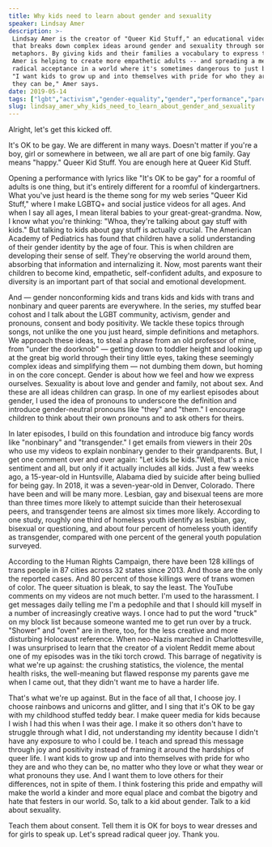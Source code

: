 ```yaml
---
title: Why kids need to learn about gender and sexuality
speaker: Lindsay Amer
description: >-
 Lindsay Amer is the creator of "Queer Kid Stuff," an educational video series
 that breaks down complex ideas around gender and sexuality through songs and
 metaphors. By giving kids and their families a vocabulary to express themselves,
 Amer is helping to create more empathetic adults -- and spreading a message of
 radical acceptance in a world where it's sometimes dangerous to just be yourself.
 "I want kids to grow up and into themselves with pride for who they are and who
 they can be," Amer says.
date: 2019-05-14
tags: ["lgbt","activism","gender-equality","gender","performance","parenting","education","teaching","children","music"]
slug: lindsay_amer_why_kids_need_to_learn_about_gender_and_sexuality
---
```


Alright, let's get this kicked off.

It's OK to be gay. We are different in many ways. Doesn't matter if you're a boy, girl or
somewhere in between, we all are part of one big family. Gay means "happy." Queer Kid
Stuff. You are enough here at Queer Kid Stuff.

Opening a performance with lyrics like "It's OK to be gay" for a roomful of adults is one
thing, but it's entirely different for a roomful of kindergartners. What you've just heard
is the theme song for my web series "Queer Kid Stuff," where I make LGBTQ+ and social
justice videos for all ages. And when I say all ages, I mean literal babies to your
great-great-grandma. Now, I know what you're thinking: "Whoa, they're talking about gay
stuff with kids." But talking to kids about gay stuff is actually crucial. The American
Academy of Pediatrics has found that children have a solid understanding of their gender
identity by the age of four. This is when children are developing their sense of self.
They're observing the world around them, absorbing that information and internalizing it.
Now, most parents want their children to become kind, empathetic, self-confident adults,
and exposure to diversity is an important part of that social and emotional
development.

And — gender nonconforming kids and trans kids and kids with trans and nonbinary and queer
parents are everywhere. In the series, my stuffed bear cohost and I talk about the LGBT
community, activism, gender and pronouns, consent and body positivity. We tackle these
topics through songs, not unlike the one you just heard, simple definitions and metaphors.
We approach these ideas, to steal a phrase from an old professor of mine, from "under the
doorknob" — getting down to toddler height and looking up at the great big world through
their tiny little eyes, taking these seemingly complex ideas and simplifying them — not
dumbing them down, but homing in on the core concept. Gender is about how we feel and how
we express ourselves. Sexuality is about love and gender and family, not about sex. And
these are all ideas children can grasp. In one of my earliest episodes about gender, I
used the idea of pronouns to underscore the definition and introduce gender-neutral
pronouns like "they" and "them." I encourage children to think about their own pronouns
and to ask others for theirs.

In later episodes, I build on this foundation and introduce big fancy words like
"nonbinary" and "transgender." I get emails from viewers in their 20s who use my videos to
explain nonbinary gender to their grandparents. But, I get one comment over and over again:
"Let kids be kids."Well, that's a nice sentiment and all, but only if it actually includes
all kids. Just a few weeks ago, a 15-year-old in Huntsville, Alabama died by suicide after
being bullied for being gay. In 2018, it was a seven-year-old in Denver, Colorado. There
have been and will be many more. Lesbian, gay and bisexual teens are more than three times
more likely to attempt suicide than their heterosexual peers, and transgender teens are
almost six times more likely. According to one study, roughly one third of homeless youth
identify as lesbian, gay, bisexual or questioning, and about four percent of homeless
youth identify as transgender, compared with one percent of the general youth population
surveyed.

According to the Human Rights Campaign, there have been 128 killings of trans people in 87
cities across 32 states since 2013. And those are the only the reported cases. And 80
percent of those killings were of trans women of color. The queer situation is bleak, to
say the least. The YouTube comments on my videos are not much better. I'm used to the
harassment. I get messages daily telling me I'm a pedophile and that I should kill myself
in a number of increasingly creative ways. I once had to put the word "truck" on my block
list because someone wanted me to get run over by a truck. "Shower" and "oven" are in
there, too, for the less creative and more disturbing Holocaust reference. When neo-Nazis
marched in Charlottesville, I was unsurprised to learn that the creator of a violent
Reddit meme about one of my episodes was in the tiki torch crowd. This barrage of
negativity is what we're up against: the crushing statistics, the violence, the mental
health risks, the well-meaning but flawed response my parents gave me when I came out,
that they didn't want me to have a harder life.

That's what we're up against. But in the face of all that, I choose joy. I choose rainbows
and unicorns and glitter, and I sing that it's OK to be gay with my childhood stuffed
teddy bear. I make queer media for kids because I wish I had this when I was their age. I
make it so others don't have to struggle through what I did, not understanding my identity
because I didn't have any exposure to who I could be. I teach and spread this message
through joy and positivity instead of framing it around the hardships of queer life. I
want kids to grow up and into themselves with pride for who they are and who they can be,
no matter who they love or what they wear or what pronouns they use. And I want them to
love others for their differences, not in spite of them. I think fostering this pride and
empathy will make the world a kinder and more equal place and combat the bigotry and hate
that festers in our world. So, talk to a kid about gender. Talk to a kid about
sexuality.

Teach them about consent. Tell them it is OK for boys to wear dresses and for girls to
speak up. Let's spread radical queer joy. Thank you.

<!--
ad_duration=3.33
comment_count=83
event="TED Residency"
external_start_time=0
has_talk_citation=1
intro_duration=11.82
is_subtitle_required="False"
is_talk_featured="True"
language="en"
language_swap="False"
native_language="en"
number_of_related_talks=6
number_of_speakers=1
number_of_subtitled_videos=25
number_of_tags=10
number_of_talk_download_languages=25
number_of_talk_more_resources=0
number_of_talk_recommendations=1
number_of_talks_take_actions=2
post_ad_duration=0.83
published_timestamp="2019-06-24 14:54:51"
recording_date="2019-05-14"
speaker_description="Digital creator"
speaker_is_published=1
speaker_name="Lindsay Amer"
talk_more_resources=[]
talk_name="Why kids need to learn about gender and sexuality"
talk_recommendations_blurb="More resources curated by Lindsay Amer"
talks_tags=["lgbt","activism","gender-equality","gender","performance","parenting","education","teaching","children","music"]
url_audio="https://download.ted.com/talks/LindsayAmer_2019S.mp3?apikey=acme-roadrunner"
url_photo_speaker="https://pe.tedcdn.com/images/ted/40bb1033082f19df23ac2c4944f0aaffadcb54dc_254x191.jpg"
url_photo_talk="https://s3.amazonaws.com/talkstar-photos/uploads/2886cc37-4e03-44b2-aefc-5e03d7c895a4/LindsayAmer_2019S-embed.jpg"
url_webpage="https://www.ted.com/talks/lindsay_amer_why_kids_need_to_learn_about_gender_and_sexuality"
video_type_name="TED Stage Talk"
-->